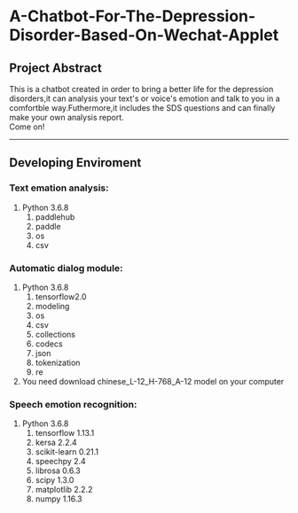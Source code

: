 # A-Chatbot-For-The-Depression-Disorder-Based-On-Wechat-Applet
## Project Abstract
This is a chatbot created in order to bring a better life for the depression disorders,it can analysis your text's or voice's emotion and talk to you in a comfortble way.Futhermore,it includes the SDS questions and can finally make your own analysis report.  
Come on!

---

## Developing Enviroment
### Text emation analysis:
1. Python 3.6.8
    1. paddlehub
    2. paddle
    3. os
    4. csv
### Automatic dialog module:
1. Python 3.6.8
    1. tensorflow2.0
    2. modeling
    3. os
    4. csv
    5. collections
    6. codecs
    7. json
    8. tokenization
    9. re
2. You need download chinese_L-12_H-768_A-12 model on your computer   
### Speech emotion recognition:
1. Python 3.6.8
    1. tensorflow 1.13.1
    2. kersa 2.2.4
    3. scikit-learn 0.21.1
    4. speechpy 2.4
    5. librosa 0.6.3
    6. scipy 1.3.0
    7. matplotlib 2.2.2
    8. numpy 1.16.3
